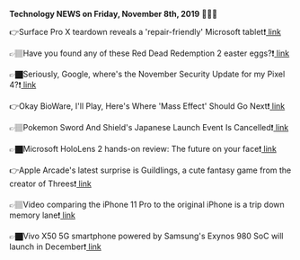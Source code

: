 <b>Technology NEWS on Friday, November 8th, 2019</b> 📡📡📡 

👉Surface Pro X teardown reveals a 'repair-friendly' Microsoft tablet❗️<a href='https://www.google.com/url?rct=j&sa=t&url=https://www.cnet.com/news/surface-pro-x-teardown-reveals-a-repair-friendly-microsoft-tablet/&ct=ga&cd=CAIyGmVjZmViYzNiZjFkNzQyNDM6Y29tOmVuOlVT&usg=AFQjCNHEbdTkouJ-iFoXUBTEq0cB-rh8sg'> link</a>

👉🏽Have you found any of these Red Dead Redemption 2 easter eggs?❗️<a href='https://www.google.com/url?rct=j&sa=t&url=https://www.pcgamer.com/au/red-dead-redemption-2-rdr2-secrets-easter-eggs-ufo-vampire/&ct=ga&cd=CAIyGmVjZmViYzNiZjFkNzQyNDM6Y29tOmVuOlVT&usg=AFQjCNGNYGKOgk94CqapCEwy3wQGeSUSRA'> link</a>

👉🏿Seriously, Google, where's the November Security Update for my Pixel 4?❗️<a href='https://www.google.com/url?rct=j&sa=t&url=https://www.pcworld.com/article/3452841/google-pixel-4-november-security-update-slow-rollout.html&ct=ga&cd=CAIyGmVjZmViYzNiZjFkNzQyNDM6Y29tOmVuOlVT&usg=AFQjCNFZTnKR6B5jU1SYKRu2xXW-WodsZQ'> link</a>

👉Okay BioWare, I'll Play, Here's Where 'Mass Effect' Should Go Next❗️<a href='https://www.google.com/url?rct=j&sa=t&url=https://www.forbes.com/sites/paultassi/2019/11/08/okay-bioware-ill-play-heres-where-mass-effect-should-go-next/&ct=ga&cd=CAIyGmVjZmViYzNiZjFkNzQyNDM6Y29tOmVuOlVT&usg=AFQjCNFfP3hu-IJsJyeZToYsdlFtJ874nA'> link</a>

👉🏽Pokemon Sword And Shield's Japanese Launch Event Is Cancelled❗️<a href='https://www.google.com/url?rct=j&sa=t&url=https://www.gamespot.com/articles/pokemon-sword-and-shields-japanese-launch-event-is/1100-6471305/&ct=ga&cd=CAIyGmVjZmViYzNiZjFkNzQyNDM6Y29tOmVuOlVT&usg=AFQjCNHXinO8UEY_c2NkQwkZZu-AVGXuiQ'> link</a>

👉🏿Microsoft HoloLens 2 hands-on review: The future on your face❗️<a href='https://www.google.com/url?rct=j&sa=t&url=https://www.digitaltrends.com/computing/microsoft-hololens-2-ar-hands-on-features-price-photos-video-release-date/&ct=ga&cd=CAIyGmVjZmViYzNiZjFkNzQyNDM6Y29tOmVuOlVT&usg=AFQjCNFq8FiuM4tNKk9iTfXPbCLnYMr8cg'> link</a>

👉Apple Arcade's latest surprise is Guildlings, a cute fantasy game from the creator of Threes❗️<a href='https://www.google.com/url?rct=j&sa=t&url=https://www.theverge.com/2019/11/8/20954926/apple-arcade-guildlings-game-launch-threes&ct=ga&cd=CAIyGmVjZmViYzNiZjFkNzQyNDM6Y29tOmVuOlVT&usg=AFQjCNG5vuWEnRTGA9Z6Evb325KEDVZhgA'> link</a>

👉🏽Video comparing the iPhone 11 Pro to the original iPhone is a trip down memory lane❗️<a href='https://www.google.com/url?rct=j&sa=t&url=https://bgr.com/2019/11/08/iphone-11-pro-specs-vs-original-iphone-comparison/&ct=ga&cd=CAIyGmVjZmViYzNiZjFkNzQyNDM6Y29tOmVuOlVT&usg=AFQjCNEPdFtCdFtYeKH-8YyuAnGRAWltmw'> link</a>

👉🏿Vivo X50 5G smartphone powered by Samsung's Exynos 980 SoC will launch in December❗️<a href='https://www.google.com/url?rct=j&sa=t&url=https://www.moneycontrol.com/news/trends/vivo-x50-5g-smartphone-powered-by-samsungs-exynos-980-soc-will-launch-in-december-4620501.html&ct=ga&cd=CAIyGmVjZmViYzNiZjFkNzQyNDM6Y29tOmVuOlVT&usg=AFQjCNEm9KQiCPCznIFJqoHhz-sDqn7A2g'> link</a>

